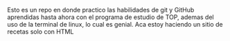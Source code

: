 Esto es un repo en donde practico las habilidades de git y GitHub aprendidas hasta ahora con el programa de estudio de TOP, ademas del uso de la terminal de linux, lo cual es genial. Aca estoy haciendo un sitio de recetas solo con HTML

